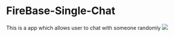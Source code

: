 # FireBase-Single-Chat
This is a app which allows user to chat with someone randomly
<img src="https://play.google.com/intl/en_us/badges/images/generic/en_badge_web_generic.png"/>

